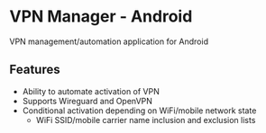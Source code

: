 # VPN Manager - Android

VPN management/automation application for Android

## Features

- Ability to automate activation of VPN
- Supports Wireguard and OpenVPN
- Conditional activation depending on WiFi/mobile network state
  - WiFi SSID/mobile carrier name inclusion and exclusion lists
  
